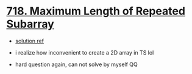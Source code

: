 # [718. Maximum Length of Repeated Subarray](https://leetcode.com/problems/maximum-length-of-repeated-subarray/)

- [solution ref](https://leetcode.com/problems/maximum-length-of-repeated-subarray/discuss/413054/ALL-4-ways-Recursion-greater-Top-down-greaterBottom-Up-including-VIDEO-TUTORIAL)

- i realize how inconvenient to create a 2D array in TS lol

- hard question again, can not solve by myself QQ
